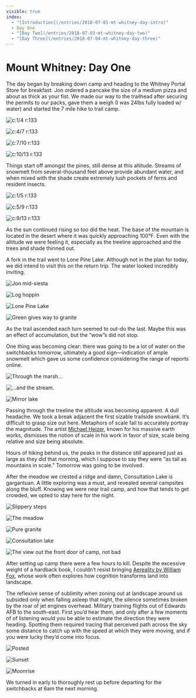 ```yaml
---
visible: true
index: 
  - "[Introduction](/entries/2018-07-01-mt-whitney-day-intro)"
  - Day One
  - "[Day Two](/entries/2018-07-03-mt-whitney-day-two)"
  - "[Day Three](/entries/2018-07-04-mt-whitney-day-three)"
---
```


# Mount Whitney: Day One

The day began by breaking down camp and heading to the Whitney Portal Store for breakfast. Jon ordered a pancake the size of a medium pizza and about as thick as your fist. We made our way to the trailhead after securing the permits to our packs, gave them a weigh (I was 24lbs fully loaded w/ water) and started the 7 mile hike to trail camp.


![c:1/4 r:133](08-jg_133.jpg)

![c:4/7 r:133](09-jg_133.jpg)

![c:7/10 r:133](10-jg_133.jpg)

![c:10/13 r:133](10-jk_133.jpg)

<!-- more -->

Things start off amongst the pines, still dense at this altitude. Streams of snowmelt from several-thousand feet above provide abundant water, and when mixed with the shade create extremely lush pockets of ferns and resident insects.

![c:1/5 r:133](11-jg_133.jpg)

![c:5/9 r:133](12-jg_133.jpg)

![c:9/13 r:133](12-jk_133.jpg)

As the sun continued rising so too did the heat. The base of the mountain is located in the desert where it was quickly approaching 100°F. Even with the altitude we were feeling it, especially as the treeline approached and the trees and shade thinned out.

A fork in the trail went to Lone Pine Lake. Although not in the plan for today, we did intend to visit this on the return trip. The water looked incredibly inviting.

<div class="imgs-auto imgs-wide">

![Jon mid-siesta](12-2-jk_133.jpg)

![Log hoppin](13-jk_133.jpg)

![Lone Pine Lake](14-jg_133.jpg)

![Green gives way to granite](15-jk_133.jpg)

</div>

As the trail ascended each turn seemed to out-do the last. Maybe this was an effect of accumulation, but the “wow”s did not stop.

One thing was becoming clear: there was going to be a lot of water on the switchbacks tomorrow, ultimately a good sign—indication of ample snowmelt which gave us some confidence considering the range of reports online.

<div class="imgs-auto">

![Through the marsh…](16-jk_133.jpg)

![…and the stream.](19-jg_133.jpg)

![Mirror lake](20-jg_133.jpg)

</div>

Passing through the treeline the altitude was becoming apparent. A dull headache. We took a break adjacent the first sizable trailside snowbank. It’s difficult to grasp size out here. Metaphors of scale fail to accurately portray the magnitude. The artist [Michael Heizer](http://doublenegative.tarasen.net/), known for his massive earth works, dismisses the notion of scale in his work in favor of size, scale being relative and size being absolute.

Hours of hiking behind us, the peaks in the distance still appeared just as large as they did that morning, which I suppose to say they were “as tall as mountains in scale.” Tomorrow was going to be involved.

After the meadow we crested a ridge and damn, Consultation Lake is gargantuan. A little exploring was a must, and revealed several campsites along the bluff. Knowing we were near trail camp, and how that tends to get crowded, we opted to stay here for the night.

<div class="imgs-auto imgs-wide">

![Slippery steps](22-jg_133.jpg)

![The meadow](23-jg_133.jpg)

![Pure granite](24-jg_133.jpg)

![Consultation lake](25-jg_133.jpg)

</div>

<div class="imgs-auto imgs-wide">

![The view out the front door of camp, not bad](26-jg_34.8849748.jpg)

</div>

After setting up camp there were a few hours to kill. Despite the excessive weight of a hardback book, I couldn’t resist bringing [Aereality by William Fox](http://www.counterpointpress.com/dd-product/aereality/), whose work often explores how cognition transforms land into landscape. 

The reflexive sense of sublimity when zoning out at landscape around us subsided only when falling asleep that night, the silence sometimes broken by the roar of jet engines overhead. Military training flights out of Edwards AFB to the south-east. First you’d hear them, and only after a few moments of of listening would you be able to estimate the direction they were heading. Spotting them required tracing that perceived path across the sky some distance to catch up with the speed at which they were moving, and if you were lucky they’d come into focus.

<div class="imgs-auto">

![Posted](27-jg_133.jpg)

![Sunset](28-jk_133.jpg)

![Moonrise](29-jk_133.jpg)

</div>

We turned in early to thoroughly rest up before departing for the switchbacks at 6am the next morning.
